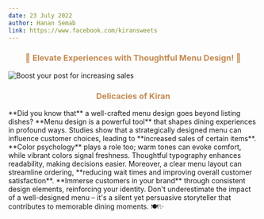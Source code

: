 ```yaml
---
date: 23 July 2022
author: Hanan Semab
link: https://www.facebook.com/kiransweets
---
```


<h3 align="center" style="color: #c38a51;" >📜 Elevate Experiences with Thoughtful Menu Design! 🎨</h3>

![Boost your post for increasing sales](/images/portfolio/MenuDesign.png)

<p align="Justify">

<h3 align="center" style="color: #c38a51;" > Delicacies of Kiran </h3>
**Did you know that** a well-crafted menu design goes beyond listing dishes? **Menu design is a powerful tool** that shapes dining experiences in profound ways. Studies show that a strategically designed menu can influence customer choices, leading to **increased sales of certain items**. **Color psychology** plays a role too; warm tones can evoke comfort, while vibrant colors signal freshness. Thoughtful typography enhances readability, making decisions easier. Moreover, a clear menu layout can streamline ordering, **reducing wait times and improving overall customer satisfaction**. **Immerse customers in your brand** through consistent design elements, reinforcing your identity. Don't underestimate the impact of a well-designed menu – it's a silent yet persuasive storyteller that contributes to memorable dining moments. 🍽️✨
</p>